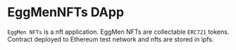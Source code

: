 # EggMenNFTs DApp

`EggMen NFTs` is a nft application. EggMen NFTs are collectable `ERC721` tokens. Contract deployed to Ethereum test network and nfts are stored in ipfs. 


